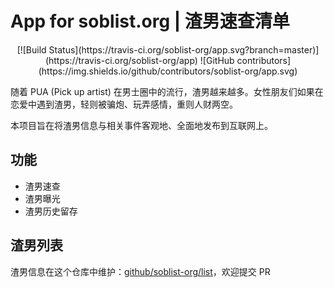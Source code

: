 # App for soblist.org | 渣男速查清单

<center>
  [![Build Status](https://travis-ci.org/soblist-org/app.svg?branch=master)](https://travis-ci.org/soblist-org/app)
  ![GitHub contributors](https://img.shields.io/github/contributors/soblist-org/app.svg)
  
</center>

随着 PUA (Pick up artist) 在男士圈中的流行，渣男越来越多。女性朋友们如果在恋爱中遇到渣男，轻则被骗炮、玩弄感情，重则人财两空。

本项目旨在将渣男信息与相关事件客观地、全面地发布到互联网上。

## 功能

- 渣男速查
- 渣男曝光
- 渣男历史留存

## 渣男列表

渣男信息在这个仓库中维护：[github/soblist-org/list](https://github.com/soblist-org/list)，欢迎提交 PR

